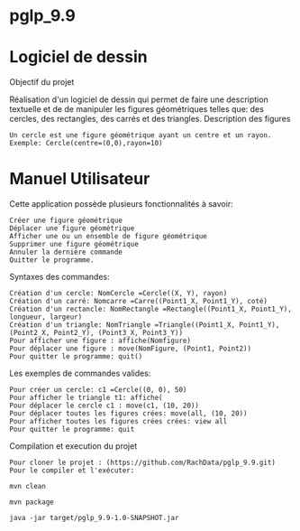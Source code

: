 # pglp_9.9
# Logiciel de dessin
Objectif du projet

Réalisation d'un logiciel de dessin qui permet de faire une description textuelle et de de manipuler les figures géométriques telles que: des cercles, des rectangles, des carrés et des triangles.
Description des figures

    Un cercle est une figure géométrique ayant un centre et un rayon. Exemple: Cercle(centre=(0,0),rayon=10)

# Manuel Utilisateur

Cette application possède plusieurs fonctionnalités à savoir:

    Créer une figure géométrique
    Déplacer une figure géométrique
    Afficher une ou un ensemble de figure géométrique
    Supprimer une figure géométrique
    Annuler la dernière commande
    Quitter le programme.

Syntaxes des commandes:

    Création d'un cercle: NomCercle =Cercle((X, Y), rayon)
    Création d'un carré: Nomcarre =Carre((Point1_X, Point1_Y), coté)
    Création d'un rectancle: NomRectangle =Rectangle((Point1_X, Point1_Y), longueur, largeur)
    Création d'un triangle: NomTriangle =Triangle((Point1_X, Point1_Y), (Point2_X, Point2_Y), (Point3_X, Point3_Y))
    Pour afficher une figure : affiche(Nomfigure)
    Pour déplacer une figure : move(NomFigure, (Point1, Point2))
    Pour quitter le programme: quit()

Les exemples de commandes valides:

    Pour créer un cercle: c1 =Cercle((0, 0), 50)
    Pour afficher le triangle t1: affiche(
    Pour déplacer le cercle c1 : move(c1, (10, 20))
    Pour déplacer toutes les figures crées: move(all, (10, 20))
    Pour afficher toutes les figures crées crées: view all
    Pour quitter le programme: quit

Compilation et execution du projet

    Pour cloner le projet : (https://github.com/RachData/pglp_9.9.git)
    Pour le compiler et l'exécuter:

`mvn clean`

`mvn package`

`java -jar target/pglp_9.9-1.0-SNAPSHOT.jar `
